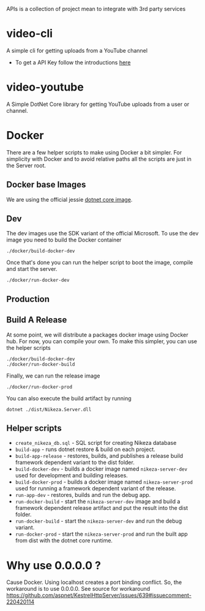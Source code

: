 APIs is a collection of project mean to integrate with 3rd party services

# video-cli 
A simple cli for getting uploads from a YouTube channel
* To get a API Key follow the introductions [here](https://developers.google.com/youtube/v3/getting-started)

# video-youtube
A Simple DotNet Core library for getting YouTube uploads from a user or channel. 

# Docker 

There are a few helper scripts to make using Docker a bit simpler. For simplicity with Docker and to avoid relative paths all the scripts are just in the Server root. 

## Docker base Images
We are using the official jessie [dotnet core image](https://hub.docker.com/r/microsoft/dotnet/).

## Dev 

The dev images use the SDK variant of the official Microsoft. To use the dev image you need to build the Docker container
```
./docker/build-docker-dev
```

Once that's done you can run the helper script to boot the image, compile and start the server.
```
./docker/run-docker-dev
```

## Production 

## Build A Release

At some point, we will distribute a packages docker image using Docker hub. For now, you can compile your own. To make this simpler, you can use the helper scripts

```
./docker/build-docker-dev
./docker/run-docker-build
```

Finally, we can run the release image
```
./docker/run-docker-prod
```

You can also execute the build artifact by running
```
dotnet ./dist/Nikeza.Server.dll
```

## Helper scripts
* `create_nikeza_db.sql` - SQL script for creating Nikeza database
* `build-app` - runs dotnet restore & build on each project.
* `build-app-release` - restores, builds, and publishes a release build framework dependent variant to the dist folder.
* `build-docker-dev` - builds a docker image named `nikeza-server-dev` used for development and building releases.
* `build-docker-prod` - builds a docker image named `nikeza-server-prod` used for running a framework dependent variant of the release. 
* `run-app-dev` - restores, builds and run the debug app.
* `run-docker-build` - start the `nikeza-server-dev` image and build a framework dependent release artifact and put the result into the dist folder.
* `run-docker-build` -  start the `nikeza-server-dev` and run the debug variant.
* `run-docker-prod` -  start the `nikeza-server-prod` and run the built app from dist with the dotnet core runtime.

# Why use 0.0.0.0 ?

Cause Docker. Using localhost creates a port binding conflict. So, the workaround is to use 0.0.0.0. See source for workaround https://github.com/aspnet/KestrelHttpServer/issues/639#issuecomment-220420114
